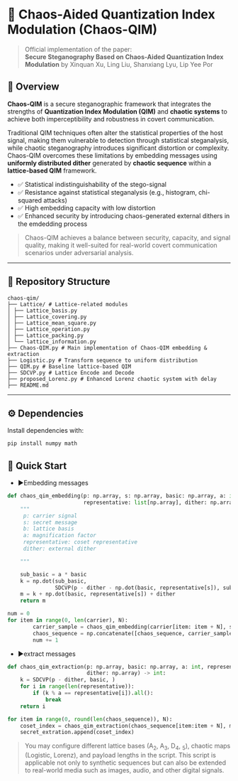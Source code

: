 # 🔐 Chaos-Aided Quantization Index Modulation (Chaos-QIM)
> Official implementation of the paper:  
> **Secure Steganography Based on Chaos-Aided Quantization Index Modulation** by Xinquan Xu, Ling Liu, Shanxiang Lyu, Lip Yee Por


## 📘 Overview
**Chaos-QIM** is a secure steganographic framework that integrates the strengths of **Quantization Index Modulation (QIM)** and **chaotic systems** to achieve both imperceptibility and robustness in covert communication.


Traditional QIM techniques often alter the statistical properties of the host signal, making them vulnerable to detection through statistical steganalysis, while chaotic steganography introduces significant distortion or complexity. Chaos-QIM overcomes these limitations by embedding messages using **uniformly distributed dither** generated by **chaotic sequence** within a **lattice-based QIM** framework.
- ✅ Statistical indistinguishability of the stego-signal  
- ✅ Resistance against statistical steganalysis (e.g., histogram, chi-squared attacks)  
- ✅ High embedding capacity with low distortion  
- ✅ Enhanced security by introducing chaos-generated external dithers in the emdedding process

> Chaos-QIM achieves a balance between security, capacity, and signal quality, making it well-suited for real-world covert communication scenarios under adversarial analysis.


---

## 📂 Repository Structure
```
chaos-qim/
├── Lattice/ # Lattice-related modules
│ ├── Lattice_basis.py
│ ├── Lattice_covering.py
│ ├── Lattice_mean_square.py
│ ├── Lattice_operation.py
│ ├── Lattice_packing.py
│ └── lattice_information.py
├── Chaos-QIM.py # Main implementation of Chaos-QIM embedding & extraction
├── Logistic.py # Transform sequence to uniform distribution
├── QIM.py # Baseline lattice-based QIM
├── SDCVP.py # Lattice Encode and Decode
├── proposed_Lorenz.py # Enhanced Lorenz chaotic system with delay
├── README.md
```
---

## ⚙️ Dependencies
Install dependencies with:
```bash
pip install numpy math
```

## 🚀 Quick Start
- ▶️Embedding messages
```python
def chaos_qim_embedding(p: np.array, s: np.array, basic: np.array, a: int,
                        representative: list[np.array], dither: np.array) -> np.array:
    """
     p: carrier signal
     s: secret message
     b: lattice basis
     a: magnification factor
     representative: coset representative
     dither: external dither

    """

    sub_basic = a * basic
    k = np.dot(sub_basic,
               SDCVP(p - dither - np.dot(basic, representative[s]), sub_basic))
    m = k + np.dot(basic, representative[s]) + dither
    return m

num = 0
for item in range(0, len(carrier), N):
        carrier_sample = chaos_qim_embedding(carrier[item: item + N], secret[num], m, alpha, coset_representative,edf_dither3[item:item + N])
        chaos_sequence = np.concatenate([chaos_sequence, carrier_sample])
        num += 1
```

- ▶️extract messages
```python
def chaos_qim_extraction(p: np.array, basic: np.array, a: int, representative: list[np.array],
                         dither: np.array) -> int:
    k = SDCVP(p - dither, basic, )
    for i in range(len(representative)):
        if (k % a == representative[i]).all():
            break
    return i

for item in range(0, round(len(chaos_sequence)), N):
    coset_index = chaos_qim_extraction(chaos_sequence[item:item + N], m, alpha, coset_representative, edf_dither3[item:item + N])
    secret_extration.append(coset_index)
```
> You may configure different lattice bases (A<sub>2</sub>, A<sub>3</sub>, D<sub>4</sub>, <sub>5</sub>), chaotic maps (Logistic, Lorenz), and payload lengths in the script.
> This script is applicable not only to synthetic sequences but can also be extended to real-world media such as images, audio, and other digital signals.



